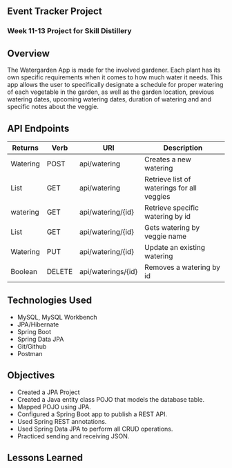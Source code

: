 ## Event Tracker Project
### Week 11-13 Project for Skill Distillery
## Overview
The Watergarden App is made for the involved gardener.  Each plant has its own specific requirements when it comes to how much water it needs. This app allows the user to specifically designate a schedule for proper watering of each vegetable in the garden, as well as the garden location, previous watering dates, upcoming watering dates, duration of watering and and specific notes about the veggie.

## API Endpoints
| Returns | Verb     | URI   | Description |
|---------|----------|-------|-------------|
| Watering |	POST | api/watering |	Creates a new watering |
| List | GET | api/watering | Retrieve list of waterings for all veggies |
| watering | GET | api/watering/{id} | Retrieve specific watering by id |
| List | GET | api/watering/{id} |	Gets watering by veggie name |
| Watering	| PUT | api/watering/{id} |	Update an existing watering |
| Boolean	| DELETE | api/waterings/{id}	| Removes a watering by id |

## Technologies Used
* MySQL, MySQL Workbench
* JPA/Hibernate
* Spring Boot
* Spring Data JPA
* Git/Github
* Postman

## Objectives
* Created a JPA Project
* Created a Java entity class POJO that models the database table.
* Mapped POJO using JPA.
* Configured a Spring Boot app to publish a REST API.
* Used Spring REST annotations.
* Used Spring Data JPA to perform all CRUD operations.
* Practiced sending and receiving JSON.

## Lessons Learned
